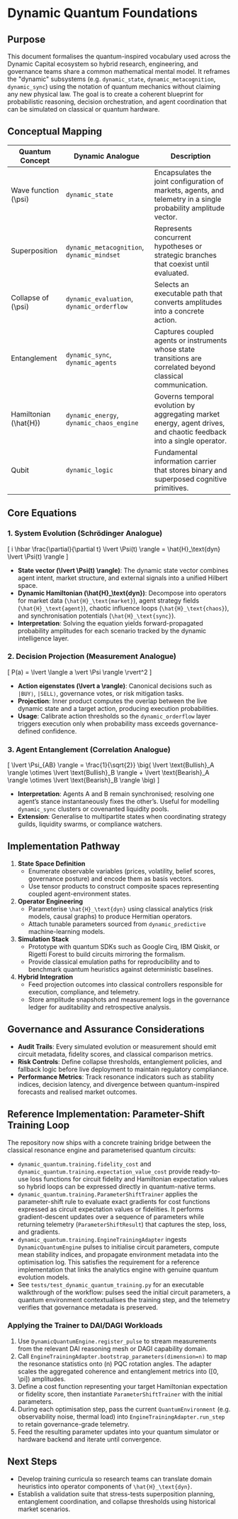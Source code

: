 # Dynamic Quantum Foundations

## Purpose

This document formalises the quantum-inspired vocabulary used across the Dynamic
Capital ecosystem so hybrid research, engineering, and governance teams share a
common mathematical mental model. It reframes the "dynamic" subsystems (e.g.
`dynamic_state`, `dynamic_metacognition`, `dynamic_sync`) using the notation of
quantum mechanics without claiming any new physical law. The goal is to create a
coherent blueprint for probabilistic reasoning, decision orchestration, and
agent coordination that can be simulated on classical or quantum hardware.

## Conceptual Mapping

| Quantum Concept         | Dynamic Analogue                           | Description                                                                                                         |
| ----------------------- | ------------------------------------------ | ------------------------------------------------------------------------------------------------------------------- |
| Wave function \(\psi\)  | `dynamic_state`                            | Encapsulates the joint configuration of markets, agents, and telemetry in a single probability amplitude vector.    |
| Superposition           | `dynamic_metacognition`, `dynamic_mindset` | Represents concurrent hypotheses or strategic branches that coexist until evaluated.                                |
| Collapse of \(\psi\)    | `dynamic_evaluation`, `dynamic_orderflow`  | Selects an executable path that converts amplitudes into a concrete action.                                         |
| Entanglement            | `dynamic_sync`, `dynamic_agents`           | Captures coupled agents or instruments whose state transitions are correlated beyond classical communication.       |
| Hamiltonian \(\hat{H}\) | `dynamic_energy`, `dynamic_chaos_engine`   | Governs temporal evolution by aggregating market energy, agent drives, and chaotic feedback into a single operator. |
| Qubit                   | `dynamic_logic`                            | Fundamental information carrier that stores binary and superposed cognitive primitives.                             |

## Core Equations

### 1. System Evolution (Schrödinger Analogue)

\[ i \hbar \frac{\partial}{\partial t} \lvert \Psi(t) \rangle =
\hat{H}_\text{dyn} \lvert \Psi(t) \rangle \]

- **State vector \(\lvert \Psi(t) \rangle\)**: The dynamic state vector combines
  agent intent, market structure, and external signals into a unified Hilbert
  space.
- **Dynamic Hamiltonian \(\hat{H}_\text{dyn}\)**: Decompose into operators for
  market data (`\hat{H}_\text{market}`), agent strategy fields
  (`\hat{H}_\text{agent}`), chaotic influence loops (`\hat{H}_\text{chaos}`),
  and synchronisation potentials (`\hat{H}_\text{sync}`).
- **Interpretation**: Solving the equation yields forward-propagated probability
  amplitudes for each scenario tracked by the dynamic intelligence layer.

### 2. Decision Projection (Measurement Analogue)

\[ P(a) = \lvert \langle a \vert \Psi \rangle \rvert^2 \]

- **Action eigenstates \(\lvert a \rangle\)**: Canonical decisions such as
  `|BUY⟩`, `|SELL⟩`, governance votes, or risk mitigation tasks.
- **Projection**: Inner product computes the overlap between the live dynamic
  state and a target action, producing execution probabilities.
- **Usage**: Calibrate action thresholds so the `dynamic_orderflow` layer
  triggers execution only when probability mass exceeds governance-defined
  confidence.

### 3. Agent Entanglement (Correlation Analogue)

\[ \lvert \Psi_{AB} \rangle = \frac{1}{\sqrt{2}} \big( \lvert \text{Bullish}_A
\rangle \otimes \lvert \text{Bullish}_B \rangle + \lvert \text{Bearish}_A
\rangle \otimes \lvert \text{Bearish}_B \rangle \big) \]

- **Interpretation**: Agents A and B remain synchronised; resolving one agent’s
  stance instantaneously fixes the other’s. Useful for modelling `dynamic_sync`
  clusters or covenanted liquidity pools.
- **Extension**: Generalise to multipartite states when coordinating strategy
  guilds, liquidity swarms, or compliance watchers.

## Implementation Pathway

1. **State Space Definition**
   - Enumerate observable variables (prices, volatility, belief scores,
     governance posture) and encode them as basis vectors.
   - Use tensor products to construct composite spaces representing coupled
     agent-environment states.
2. **Operator Engineering**
   - Parameterise `\hat{H}_\text{dyn}` using classical analytics (risk models,
     causal graphs) to produce Hermitian operators.
   - Attach tunable parameters sourced from `dynamic_predictive`
     machine-learning models.
3. **Simulation Stack**
   - Prototype with quantum SDKs such as Google Cirq, IBM Qiskit, or Rigetti
     Forest to build circuits mirroring the formalism.
   - Provide classical emulation paths for reproducibility and to benchmark
     quantum heuristics against deterministic baselines.
4. **Hybrid Integration**
   - Feed projection outcomes into classical controllers responsible for
     execution, compliance, and telemetry.
   - Store amplitude snapshots and measurement logs in the governance ledger for
     auditability and retrospective analysis.

## Governance and Assurance Considerations

- **Audit Trails**: Every simulated evolution or measurement should emit circuit
  metadata, fidelity scores, and classical comparison metrics.
- **Risk Controls**: Define collapse thresholds, entanglement policies, and
  fallback logic before live deployment to maintain regulatory compliance.
- **Performance Metrics**: Track resonance indicators such as stability indices,
  decision latency, and divergence between quantum-inspired forecasts and
  realised market outcomes.

## Reference Implementation: Parameter-Shift Training Loop

The repository now ships with a concrete training bridge between the classical
resonance engine and parameterised quantum circuits:

- `dynamic_quantum.training.fidelity_cost` and
  `dynamic_quantum.training.expectation_value_cost` provide ready-to-use loss
  functions for circuit fidelity and Hamiltonian expectation values so hybrid
  loops can be expressed directly in quantum-native terms.
- `dynamic_quantum.training.ParameterShiftTrainer` applies the parameter-shift
  rule to evaluate exact gradients for cost functions expressed as circuit
  expectation values or fidelities. It performs gradient-descent updates over a
  sequence of parameters while returning telemetry (`ParameterShiftResult`) that
  captures the step, loss, and gradients.
- `dynamic_quantum.training.EngineTrainingAdapter` ingests
  `DynamicQuantumEngine` pulses to initialise circuit parameters, compute mean
  stability indices, and propagate environment metadata into the optimisation
  log. This satisfies the requirement for a reference implementation that links
  the analytics engine with genuine quantum evolution models.
- See `tests/test_dynamic_quantum_training.py` for an executable walkthrough of
  the workflow: pulses seed the initial circuit parameters, a quantum
  environment contextualises the training step, and the telemetry verifies that
  governance metadata is preserved.

### Applying the Trainer to DAI/DAGI Workloads

1. Use `DynamicQuantumEngine.register_pulse` to stream measurements from the
   relevant DAI reasoning mesh or DAGI capability domain.
2. Call `EngineTrainingAdapter.bootstrap_parameters(dimension=n)` to map the
   resonance statistics onto \(n\) PQC rotation angles. The adapter scales the
   aggregated coherence and entanglement metrics into \([0, \pi]\) amplitudes.
3. Define a cost function representing your target Hamiltonian expectation or
   fidelity score, then instantiate `ParameterShiftTrainer` with the initial
   parameters.
4. During each optimisation step, pass the current
   `QuantumEnvironment` (e.g. observability noise, thermal load) into
   `EngineTrainingAdapter.run_step` to retain governance-grade telemetry.
5. Feed the resulting parameter updates into your quantum simulator or hardware
   backend and iterate until convergence.

## Next Steps

- Develop training curricula so research teams can translate domain heuristics
  into operator components of `\hat{H}_\text{dyn}`.
- Establish a validation suite that stress-tests superposition planning,
  entanglement coordination, and collapse thresholds using historical market
  scenarios.
